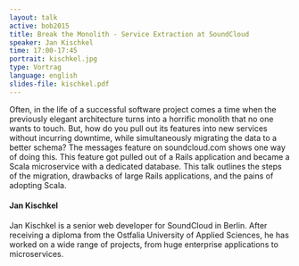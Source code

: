 ```yaml
---
layout: talk
active: bob2015
title: Break the Monolith - Service Extraction at SoundCloud
speaker: Jan Kischkel
time: 17:00-17:45
portrait: kischkel.jpg
type: Vortrag
language: english
slides-file: kischkel.pdf
---
```


Often, in the life of a successful software project comes a time when
the previously elegant architecture turns into a horrific monolith
that no one wants to touch. But, how do you pull out its features into
new services without incurring downtime, while simultaneously
migrating the data to a better schema? The messages feature on
soundcloud.com shows one way of doing this. This feature got pulled
out of a Rails application and became a Scala microservice with a
dedicated database. This talk outlines the steps of the migration,
drawbacks of large Rails applications, and the pains of adopting
Scala.

#### Jan Kischkel

Jan Kischkel is a senior web developer for SoundCloud in Berlin. After
receiving a diploma from the Ostfalia University of Applied Sciences, he
has worked on a wide range of projects, from huge enterprise applications
to microservices.
